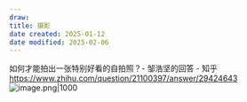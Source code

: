 ```yaml
---
draw:
title: 摄影
date created: 2025-01-12
date modified: 2025-02-06
---
```


如何才能拍出一张特别好看的自拍照？- 邹浩坚的回答 - 知乎  
https://www.zhihu.com/question/21100397/answer/29424643  
![image.png|1000](https://imagehosting4picgo.oss-cn-beijing.aliyuncs.com/imagehosting/fix-dir%2Fpicgo%2Fpicgo-clipboard-images%2F2025%2F01%2F12%2F23-38-37-e852e431023331f458bb5da279fd5f3f-202501122338147-b18ed3.png)
